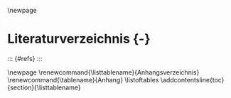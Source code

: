 \newpage
# Literaturverzeichnis {-}

::: {#refs}
:::

\newpage
\renewcommand{\listtablename}{Anhangsverzeichnis}
\renewcommand{\tablename}{Anhang}
\listoftables
\addcontentsline{toc}{section}{\listtablename}